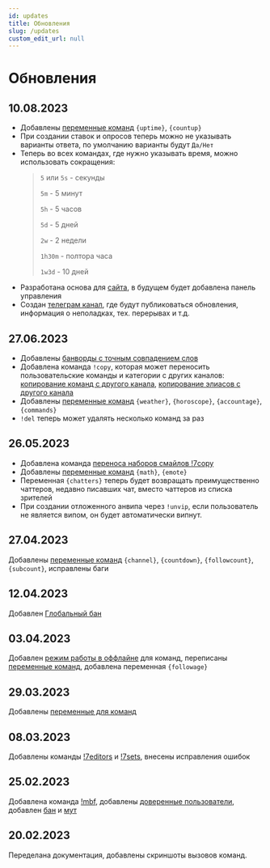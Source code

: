 ```yaml
---
id: updates
title: Обновления
slug: /updates
custom_edit_url: null
---
```


# Обновления

## 10.08.2023
- Добавлены [переменные команд](commands/variables.md) `{uptime}`, `{countup}`
- При создании ставок и опросов теперь можно не указывать варианты ответа, по умолчанию варианты будут `Да/Нет`
- Теперь во всех командах, где нужно указывать время, можно использовать сокращения:
    > `5` или `5s` - секунды
    >
    > `5m` - 5 минут
    > 
    > `5h` - 5 часов
    >
    > `5d` - 5 дней
    >
    > `2w` - 2 недели
    >
    > `1h30m` - полтора часа
    >
    > `1w3d` - 10 дней
- Разработана основа для [сайта](https://modbot.xyz), в будущем будет добавлена панель управления
- Создан [телеграм канал](https://t.me/modboty), где будут публиковаться обновления, информация о неполадках, тех. перерывах и т.д.

## 27.06.2023
- Добавлены [банворды с точным совпадением слов](banwords.md#банворды-с-точным-совпадением-слов)
- Добавлена команда `!copy`, которая может переносить пользовательские команды и категории с других каналов: [копирование команд с другого канала](commands/index.md#копирование-команд-с-другого-канала),  [копирование элиасов с другого канала](commands/index.md#копирование-команд-с-другого-канала)
- Добавлены [переменные команд](commands/variables.md) `{weather}`, `{horoscope}`, `{accountage}`, `{commands}`
- `!del` теперь может удалять несколько команд за раз


## 26.05.2023
- Добавлена команда [переноса наборов смайлов !7copy](7tv/copy.md)
- Добавлены [переменные команд](commands/variables.md) `{math}`, `{emote}`
- Переменная `{chatters}` теперь будет возвращать преимущественно чаттеров, недавно писавших чат, вместо чаттеров из списка зрителей
- При создании отложенного анвипа через `!unvip`, если пользователь не является випом, он будет автоматически випнут.


## 27.04.2023
Добавлены [переменные команд](commands/variables.md) `{channel}`, `{countdown}`, `{followcount}`, `{subcount}`, исправлены баги

## 12.04.2023
Добавлен [Глобальный бан](global_ban/index.md)

## 03.04.2023
Добавлен [режим работы в оффлайне](commands/index.md#режим-работы-в-оффлайне) для команд, переписаны [переменные команд](commands/variables.md), добавлена переменная `{followage}`

## 29.03.2023
Добавлены [переменные для команд](commands/variables.md)

## 08.03.2023
Добавлены команды [!7editors](7tv/editor.md#просмотр-редакторов) и [!7sets](7tv/set.md#просмотр-наборов), внесены исправления ошибок

## 25.02.2023
Добавлена команда [!mbf](massban.md#бан-новых-пользователей), добавлены [доверенные пользователи](trusted-users.md), добавлен [бан](other.md#бан) и [мут](other.md#мут)

## 20.02.2023
Переделана документация, добавлены скриншоты вызовов команд.